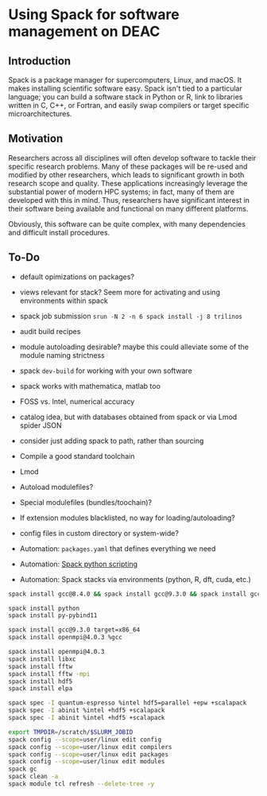 # Using Spack for software management on DEAC


## Introduction

Spack is a package manager for supercomputers, Linux, and macOS. It makes
installing scientific software easy. Spack isn't tied to a particular language;
you can build a software stack in Python or R, link to libraries written in C,
C++, or Fortran, and easily swap compilers or target specific
microarchitectures.


## Motivation

Researchers across all disciplines will often develop software to tackle their specific research problems. Many of these packages will be re-used and modified by other researchers, which leads to significant growth in both research scope and quality. These applications increasingly leverage the substantial power of modern HPC systems; in fact, many of them are developed with this in mind. Thus, researchers have significant interest in their software being available and functional on many different platforms.

Obviously, this software can be quite complex, with many dependencies and difficult install procedures.























## To-Do

* default opimizations on packages?
* views relevant for stack? Seem more for activating and using environments within spack
* spack job submission `srun -N 2 -n 6 spack install -j 8 trilinos`
* audit build recipes
* module autoloading desirable? maybe this could alleviate some of the module naming strictness
* spack `dev-build` for working with your own software
* spack works with mathematica, matlab too
* FOSS vs. Intel, numerical accuracy
* catalog idea, but with databases obtained from spack or via Lmod spider JSON
* consider just adding spack to path, rather than sourcing

* Compile a good standard toolchain

* Lmod
* Autoload modulefiles?
* Special modulefiles (bundles/toochain)?

* If extension modules blacklisted, no way for loading/autoloading?
* config files in custom directory or system-wide?
* Automation: `packages.yaml` that defines everything we need
* Automation: [Spack python scripting](https://spack-tutorial.readthedocs.io/en/latest/tutorial_spack_scripting.html)
* Automation: Spack stacks via environments (python, R, dft, cuda, etc.)


```sh
spack install gcc@8.4.0 && spack install gcc@9.3.0 && spack install gcc@7.4.0
```

```sh
spack install python
spack install py-pybind11
```

```sh
spack install gcc@9.3.0 target=x86_64
spack install openmpi@4.0.3 %gcc

spack install openmpi@4.0.3
spack install libxc
spack install fftw
spack install fftw -mpi
spack install hdf5
spack install elpa

spack spec -I quantum-espresso %intel hdf5=parallel +epw +scalapack
spack spec -I abinit %intel +hdf5 +scalapack
spack spec -I abinit %intel +hdf5 +scalapack

```

```sh
export TMPDIR=/scratch/$SLURM_JOBID
spack config --scope=user/linux edit config
spack config --scope=user/linux edit compilers
spack config --scope=user/linux edit packages
spack config --scope=user/linux edit modules
spack gc
spack clean -a
spack module tcl refresh --delete-tree -y
```
